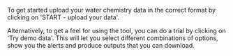 To get started upload your water chemistry data in the correct format by clicking on 'START - upload your data'.

Alternatively, to get a feel for using the tool, you can do a trial by clicking on 'Try demo data'.  This will let you
select different combinations of options, show you the alerts and produce outputs that you can download.